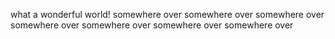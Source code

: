what a wonderful world!
somewhere over
somewhere over
somewhere over
somewhere over
somewhere over
somewhere over
somewhere over
